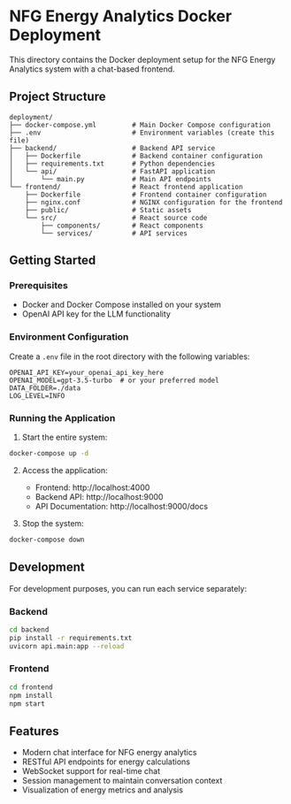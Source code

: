 # NFG Energy Analytics Docker Deployment

This directory contains the Docker deployment setup for the NFG Energy Analytics system with a chat-based frontend.

## Project Structure

```
deployment/
├── docker-compose.yml         # Main Docker Compose configuration
├── .env                       # Environment variables (create this file)
├── backend/                   # Backend API service
│   ├── Dockerfile             # Backend container configuration
│   ├── requirements.txt       # Python dependencies
│   └── api/                   # FastAPI application
│       └── main.py            # Main API endpoints
└── frontend/                  # React frontend application
    ├── Dockerfile             # Frontend container configuration
    ├── nginx.conf             # NGINX configuration for the frontend
    ├── public/                # Static assets
    └── src/                   # React source code
        ├── components/        # React components
        └── services/          # API services
```

## Getting Started

### Prerequisites

- Docker and Docker Compose installed on your system
- OpenAI API key for the LLM functionality

### Environment Configuration

Create a `.env` file in the root directory with the following variables:

```env
OPENAI_API_KEY=your_openai_api_key_here
OPENAI_MODEL=gpt-3.5-turbo  # or your preferred model
DATA_FOLDER=./data
LOG_LEVEL=INFO
```

### Running the Application

1. Start the entire system:

```bash
docker-compose up -d
```

2. Access the application:
   - Frontend: http://localhost:4000
   - Backend API: http://localhost:9000
   - API Documentation: http://localhost:9000/docs

3. Stop the system:

```bash
docker-compose down
```

## Development

For development purposes, you can run each service separately:

### Backend

```bash
cd backend
pip install -r requirements.txt
uvicorn api.main:app --reload
```

### Frontend

```bash
cd frontend
npm install
npm start
```

## Features

- Modern chat interface for NFG energy analytics
- RESTful API endpoints for energy calculations
- WebSocket support for real-time chat
- Session management to maintain conversation context
- Visualization of energy metrics and analysis
